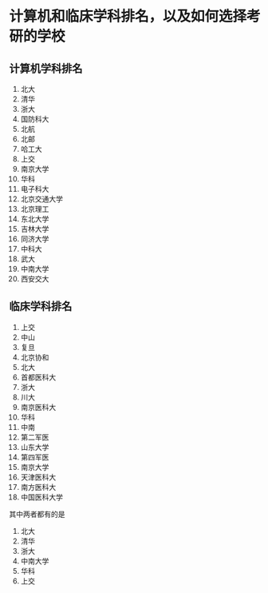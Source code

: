 # 计算机和临床学科排名，以及如何选择考研的学校

## 计算机学科排名
1. 北大
2. 清华
3. 浙大
4. 国防科大
5. 北航
6. 北邮
7. 哈工大
8. 上交
9. 南京大学
10. 华科
11. 电子科大
12. 北京交通大学
13. 北京理工
14. 东北大学
15. 吉林大学
16. 同济大学
17. 中科大
18. 武大
19. 中南大学
20. 西安交大
## 临床学科排名
1. 上交
2. 中山
3. 复旦
4. 北京协和
5. 北大
6. 首都医科大
7. 浙大
8. 川大
9. 南京医科大
10. 华科
11. 中南
12. 第二军医
13. 山东大学
14. 第四军医
15. 南京大学
16. 天津医科大
17. 南方医科大
18. 中国医科大学

其中两者都有的是

1. 北大
2. 清华
3. 浙大
4. 中南大学
5. 华科
6. 上交
